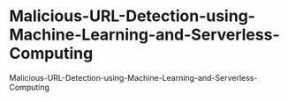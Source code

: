 # Malicious-URL-Detection-using-Machine-Learning-and-Serverless-Computing
Malicious-URL-Detection-using-Machine-Learning-and-Serverless-Computing
